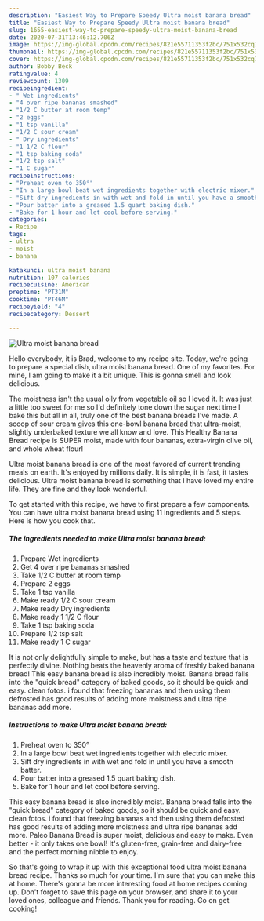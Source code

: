 ```yaml
---
description: "Easiest Way to Prepare Speedy Ultra moist banana bread"
title: "Easiest Way to Prepare Speedy Ultra moist banana bread"
slug: 1655-easiest-way-to-prepare-speedy-ultra-moist-banana-bread
date: 2020-07-31T13:46:12.706Z
image: https://img-global.cpcdn.com/recipes/821e55711353f2bc/751x532cq70/ultra-moist-banana-bread-recipe-main-photo.jpg
thumbnail: https://img-global.cpcdn.com/recipes/821e55711353f2bc/751x532cq70/ultra-moist-banana-bread-recipe-main-photo.jpg
cover: https://img-global.cpcdn.com/recipes/821e55711353f2bc/751x532cq70/ultra-moist-banana-bread-recipe-main-photo.jpg
author: Bobby Beck
ratingvalue: 4
reviewcount: 1309
recipeingredient:
- " Wet ingredients"
- "4 over ripe bananas smashed"
- "1/2 C butter at room temp"
- "2 eggs"
- "1 tsp vanilla"
- "1/2 C sour cream"
- " Dry ingredients"
- "1 1/2 C flour"
- "1 tsp baking soda"
- "1/2 tsp salt"
- "1 C sugar"
recipeinstructions:
- "Preheat oven to 350°"
- "In a large bowl beat wet ingredients together with electric mixer."
- "Sift dry ingredients in with wet and fold in until you have a smooth batter."
- "Pour batter into a greased 1.5 quart baking dish."
- "Bake for 1 hour and let cool before serving."
categories:
- Recipe
tags:
- ultra
- moist
- banana

katakunci: ultra moist banana 
nutrition: 107 calories
recipecuisine: American
preptime: "PT31M"
cooktime: "PT46M"
recipeyield: "4"
recipecategory: Dessert

---
```



![Ultra moist banana bread](https://img-global.cpcdn.com/recipes/821e55711353f2bc/751x532cq70/ultra-moist-banana-bread-recipe-main-photo.jpg)

Hello everybody, it is Brad, welcome to my recipe site. Today, we're going to prepare a special dish, ultra moist banana bread. One of my favorites. For mine, I am going to make it a bit unique. This is gonna smell and look delicious.

The moistness isn&#39;t the usual oily from vegetable oil so I loved it. It was just a little too sweet for me so I&#39;d definitely tone down the sugar next time I bake this but all in all, truly one of the best banana breads I&#39;ve made. A scoop of sour cream gives this one-bowl banana bread that ultra-moist, slightly underbaked texture we all know and love. This Healthy Banana Bread recipe is SUPER moist, made with four bananas, extra-virgin olive oil, and whole wheat flour!

Ultra moist banana bread is one of the most favored of current trending meals on earth. It's enjoyed by millions daily. It is simple, it is fast, it tastes delicious. Ultra moist banana bread is something that I have loved my entire life. They are fine and they look wonderful.


To get started with this recipe, we have to first prepare a few components. You can have ultra moist banana bread using 11 ingredients and 5 steps. Here is how you cook that.

<!--inarticleads1-->

##### The ingredients needed to make Ultra moist banana bread:

1. Prepare  Wet ingredients
1. Get 4 over ripe bananas smashed
1. Take 1/2 C butter at room temp
1. Prepare 2 eggs
1. Take 1 tsp vanilla
1. Make ready 1/2 C sour cream
1. Make ready  Dry ingredients
1. Make ready 1 1/2 C flour
1. Take 1 tsp baking soda
1. Prepare 1/2 tsp salt
1. Make ready 1 C sugar


It is not only delightfully simple to make, but has a taste and texture that is perfectly divine. Nothing beats the heavenly aroma of freshly baked banana bread! This easy banana bread is also incredibly moist. Banana bread falls into the &#34;quick bread&#34; category of baked goods, so it should be quick and easy. clean fotos. i found that freezing bananas and then using them defrosted has good results of adding more moistness and ultra ripe bananas add more. 

<!--inarticleads2-->

##### Instructions to make Ultra moist banana bread:

1. Preheat oven to 350°
1. In a large bowl beat wet ingredients together with electric mixer.
1. Sift dry ingredients in with wet and fold in until you have a smooth batter.
1. Pour batter into a greased 1.5 quart baking dish.
1. Bake for 1 hour and let cool before serving.


This easy banana bread is also incredibly moist. Banana bread falls into the &#34;quick bread&#34; category of baked goods, so it should be quick and easy. clean fotos. i found that freezing bananas and then using them defrosted has good results of adding more moistness and ultra ripe bananas add more. Paleo Banana Bread is super moist, delicious and easy to make. Even better - it only takes one bowl! It&#39;s gluten-free, grain-free and dairy-free and the perfect morning nibble to enjoy. 

So that's going to wrap it up with this exceptional food ultra moist banana bread recipe. Thanks so much for your time. I'm sure that you can make this at home. There's gonna be more interesting food at home recipes coming up. Don't forget to save this page on your browser, and share it to your loved ones, colleague and friends. Thank you for reading. Go on get cooking!
